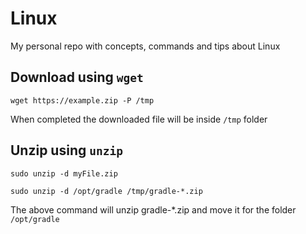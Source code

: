 # Linux
My personal repo with concepts, commands and tips about Linux


## Download using `wget`
`wget https://example.zip -P /tmp`

When completed the downloaded file will be inside `/tmp` folder

## Unzip using `unzip`
`sudo unzip -d myFile.zip`

`sudo unzip -d /opt/gradle /tmp/gradle-*.zip`

The above command will unzip gradle-*.zip and move it for the folder `/opt/gradle`



